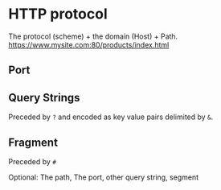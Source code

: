 # HTTP protocol

The protocol (scheme) + the domain (Host) + Path.
https://www.mysite.com:80/products/index.html

## Port

## Query Strings

Preceded by `?` and encoded as key value pairs delimited by `&`.

## Fragment

Preceded by `#`

Optional: The path, The port, other query string, segment
